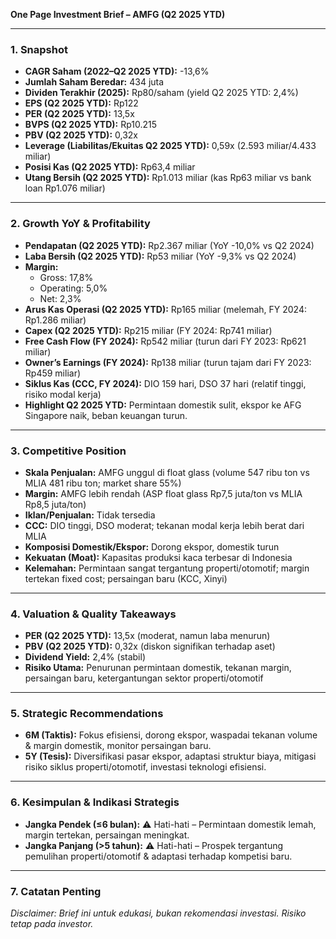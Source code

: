**One Page Investment Brief – AMFG (Q2 2025 YTD)**

---

### 1. Snapshot
- **CAGR Saham (2022–Q2 2025 YTD):** -13,6%
- **Jumlah Saham Beredar:** 434 juta
- **Dividen Terakhir (2025):** Rp80/saham (yield Q2 2025 YTD: 2,4%)
- **EPS (Q2 2025 YTD):** Rp122
- **PER (Q2 2025 YTD):** 13,5x
- **BVPS (Q2 2025 YTD):** Rp10.215
- **PBV (Q2 2025 YTD):** 0,32x
- **Leverage (Liabilitas/Ekuitas Q2 2025 YTD):** 0,59x (2.593 miliar/4.433 miliar)
- **Posisi Kas (Q2 2025 YTD):** Rp63,4 miliar
- **Utang Bersih (Q2 2025 YTD):** Rp1.013 miliar (kas Rp63 miliar vs bank loan Rp1.076 miliar)

---

### 2. Growth YoY & Profitability
- **Pendapatan (Q2 2025 YTD):** Rp2.367 miliar (YoY -10,0% vs Q2 2024)
- **Laba Bersih (Q2 2025 YTD):** Rp53 miliar (YoY -9,3% vs Q2 2024)
- **Margin:**
  - Gross: 17,8%
  - Operating: 5,0%
  - Net: 2,3%
- **Arus Kas Operasi (Q2 2025 YTD):** Rp165 miliar (melemah, FY 2024: Rp1.286 miliar)
- **Capex (Q2 2025 YTD):** Rp215 miliar (FY 2024: Rp741 miliar)
- **Free Cash Flow (FY 2024):** Rp542 miliar (turun dari FY 2023: Rp621 miliar)
- **Owner’s Earnings (FY 2024):** Rp138 miliar (turun tajam dari FY 2023: Rp459 miliar)
- **Siklus Kas (CCC, FY 2024):** DIO 159 hari, DSO 37 hari (relatif tinggi, risiko modal kerja)
- **Highlight Q2 2025 YTD:** Permintaan domestik sulit, ekspor ke AFG Singapore naik, beban keuangan turun.

---

### 3. Competitive Position
- **Skala Penjualan:** AMFG unggul di float glass (volume 547 ribu ton vs MLIA 481 ribu ton; market share 55%)
- **Margin:** AMFG lebih rendah (ASP float glass Rp7,5 juta/ton vs MLIA Rp8,5 juta/ton)
- **Iklan/Penjualan:** Tidak tersedia
- **CCC:** DIO tinggi, DSO moderat; tekanan modal kerja lebih berat dari MLIA
- **Komposisi Domestik/Ekspor:** Dorong ekspor, domestik turun
- **Kekuatan (Moat):** Kapasitas produksi kaca terbesar di Indonesia
- **Kelemahan:** Permintaan sangat tergantung properti/otomotif; margin tertekan fixed cost; persaingan baru (KCC, Xinyi)

---

### 4. Valuation & Quality Takeaways
- **PER (Q2 2025 YTD):** 13,5x (moderat, namun laba menurun)
- **PBV (Q2 2025 YTD):** 0,32x (diskon signifikan terhadap aset)
- **Dividend Yield:** 2,4% (stabil)
- **Risiko Utama:** Penurunan permintaan domestik, tekanan margin, persaingan baru, ketergantungan sektor properti/otomotif

---

### 5. Strategic Recommendations
- **6M (Taktis):** Fokus efisiensi, dorong ekspor, waspadai tekanan volume & margin domestik, monitor persaingan baru.
- **5Y (Tesis):** Diversifikasi pasar ekspor, adaptasi struktur biaya, mitigasi risiko siklus properti/otomotif, investasi teknologi efisiensi.

---

### 6. Kesimpulan & Indikasi Strategis
- **Jangka Pendek (≤6 bulan):** ⚠️ Hati-hati – Permintaan domestik lemah, margin tertekan, persaingan meningkat.
- **Jangka Panjang (>5 tahun):** ⚠️ Hati-hati – Prospek tergantung pemulihan properti/otomotif & adaptasi terhadap kompetisi baru.

---

### 7. Catatan Penting
*Disclaimer: Brief ini untuk edukasi, bukan rekomendasi investasi. Risiko tetap pada investor.*